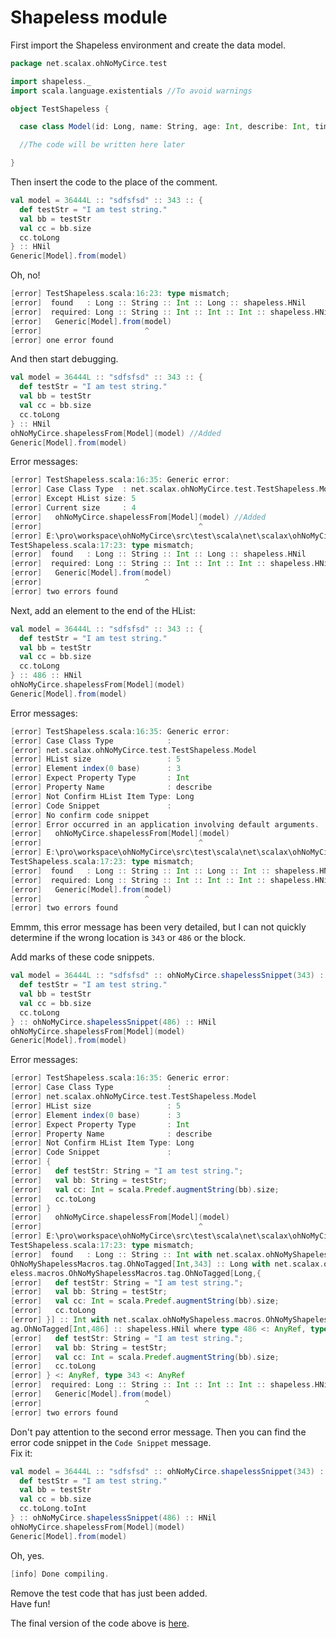 Shapeless module
============================

First import the Shapeless environment and create the data model.

```scala
package net.scalax.ohNoMyCirce.test

import shapeless._
import scala.language.existentials //To avoid warnings

object TestShapeless {

  case class Model(id: Long, name: String, age: Int, describe: Int, time: Int)

  //The code will be written here later

}
```

Then insert the code to the place of the comment.

```scala
val model = 36444L :: "sdfsfsd" :: 343 :: {
  def testStr = "I am test string."
  val bb = testStr
  val cc = bb.size
  cc.toLong
} :: HNil
Generic[Model].from(model)
```

Oh, no!
```scala
[error] TestShapeless.scala:16:23: type mismatch;
[error]  found   : Long :: String :: Int :: Long :: shapeless.HNil
[error]  required: Long :: String :: Int :: Int :: Int :: shapeless.HNil
[error]   Generic[Model].from(model)
[error]                       ^
[error] one error found
```

And then start debugging.
```scala
val model = 36444L :: "sdfsfsd" :: 343 :: {
  def testStr = "I am test string."
  val bb = testStr
  val cc = bb.size
  cc.toLong
} :: HNil
ohNoMyCirce.shapelessFrom[Model](model) //Added
Generic[Model].from(model)
```

Error messages:
```scala
[error] TestShapeless.scala:16:35: Generic error:
[error] Case Class Type  : net.scalax.ohNoMyCirce.test.TestShapeless.Model
[error] Except HList size: 5
[error] Current size     : 4
[error]   ohNoMyCirce.shapelessFrom[Model](model) //Added
[error]                                   ^
[error] E:\pro\workspace\ohNoMyCirce\src\test\scala\net\scalax\ohNoMyCirce\test\
TestShapeless.scala:17:23: type mismatch;
[error]  found   : Long :: String :: Int :: Long :: shapeless.HNil
[error]  required: Long :: String :: Int :: Int :: Int :: shapeless.HNil
[error]   Generic[Model].from(model)
[error]                       ^
[error] two errors found
```

Next, add an element to the end of the HList:
```scala
val model = 36444L :: "sdfsfsd" :: 343 :: {
  def testStr = "I am test string."
  val bb = testStr
  val cc = bb.size
  cc.toLong
} :: 486 :: HNil
ohNoMyCirce.shapelessFrom[Model](model)
Generic[Model].from(model)
```

Error messages:
```scala
[error] TestShapeless.scala:16:35: Generic error:
[error] Case Class Type            :
[error] net.scalax.ohNoMyCirce.test.TestShapeless.Model
[error] HList size                 : 5
[error] Element index(0 base)      : 3
[error] Expect Property Type       : Int
[error] Property Name              : describe
[error] Not Confirm HList Item Type: Long
[error] Code Snippet               :
[error] No confirm code snippet
[error] Error occurred in an application involving default arguments.
[error]   ohNoMyCirce.shapelessFrom[Model](model)
[error]                                   ^
[error] E:\pro\workspace\ohNoMyCirce\src\test\scala\net\scalax\ohNoMyCirce\test\
TestShapeless.scala:17:23: type mismatch;
[error]  found   : Long :: String :: Int :: Long :: Int :: shapeless.HNil
[error]  required: Long :: String :: Int :: Int :: Int :: shapeless.HNil
[error]   Generic[Model].from(model)
[error]                       ^
[error] two errors found
```

Emmm, this error message has been very detailed, but
I can not quickly determine if the wrong location is
`343` or `486` or the block.  
  
Add marks of these code snippets.
```scala
val model = 36444L :: "sdfsfsd" :: ohNoMyCirce.shapelessSnippet(343) :: ohNoMyCirce.shapelessSnippet {
  def testStr = "I am test string."
  val bb = testStr
  val cc = bb.size
  cc.toLong
} :: ohNoMyCirce.shapelessSnippet(486) :: HNil
ohNoMyCirce.shapelessFrom[Model](model)
Generic[Model].from(model)
```

Error messages:
```scala
[error] TestShapeless.scala:16:35: Generic error:
[error] Case Class Type            :
[error] net.scalax.ohNoMyCirce.test.TestShapeless.Model
[error] HList size                 : 5
[error] Element index(0 base)      : 3
[error] Expect Property Type       : Int
[error] Property Name              : describe
[error] Not Confirm HList Item Type: Long
[error] Code Snippet               :
[error] {
[error]   def testStr: String = "I am test string.";
[error]   val bb: String = testStr;
[error]   val cc: Int = scala.Predef.augmentString(bb).size;
[error]   cc.toLong
[error] }
[error]   ohNoMyCirce.shapelessFrom[Model](model)
[error]                                   ^
[error] E:\pro\workspace\ohNoMyCirce\src\test\scala\net\scalax\ohNoMyCirce\test\
TestShapeless.scala:17:23: type mismatch;
[error]  found   : Long :: String :: Int with net.scalax.ohNoMyShapeless.macros.
OhNoMyShapelessMacros.tag.OhNoTagged[Int,343] :: Long with net.scalax.ohNoMyShap
eless.macros.OhNoMyShapelessMacros.tag.OhNoTagged[Long,{
[error]   def testStr: String = "I am test string.";
[error]   val bb: String = testStr;
[error]   val cc: Int = scala.Predef.augmentString(bb).size;
[error]   cc.toLong
[error] }] :: Int with net.scalax.ohNoMyShapeless.macros.OhNoMyShapelessMacros.t
ag.OhNoTagged[Int,486] :: shapeless.HNil where type 486 <: AnyRef, type {
[error]   def testStr: String = "I am test string.";
[error]   val bb: String = testStr;
[error]   val cc: Int = scala.Predef.augmentString(bb).size;
[error]   cc.toLong
[error] } <: AnyRef, type 343 <: AnyRef
[error]  required: Long :: String :: Int :: Int :: Int :: shapeless.HNil
[error]   Generic[Model].from(model)
[error]                       ^
[error] two errors found
```

Don't pay attention to the second error message. Then you can find
the error code snippet in the `Code Snippet` message.  
Fix it:
```scala
val model = 36444L :: "sdfsfsd" :: ohNoMyCirce.shapelessSnippet(343) :: ohNoMyCirce.shapelessSnippet {
  def testStr = "I am test string."
  val bb = testStr
  val cc = bb.size
  cc.toLong.toInt
} :: ohNoMyCirce.shapelessSnippet(486) :: HNil
ohNoMyCirce.shapelessFrom[Model](model)
Generic[Model].from(model)
```

Oh, yes.
```scala
[info] Done compiling.
```

Remove the test code that has just been added.  
Have fun!

The final version of the code above is [here](https://github.com/djx314/ohNoMyCirce/blob/master/src/test/scala/net/scalax/ohNoMyCirce/test/TestShapeless.scala).
